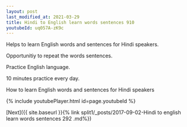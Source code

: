 ```yaml
---
layout: post
last_modified_at: 2021-03-29
title: Hindi to English learn words sentences 910 
youtubeId: uq057A-zK9c
---
```

 
 
Helps to learn English words and sentences for Hindi speakers.

Opportunitiy to repeat the words sentences. 

Practice English language. 
 
10 minutes practice every day. 
 
How to learn English words and sentences for Hindi speakers 
 
{% include youtubePlayer.html id=page.youtubeId %}
 
 
[Next]({{ site.baseurl }}{% link  split1/_posts/2017-09-02-Hindi to english learn words sentences 292 .md%})
 
